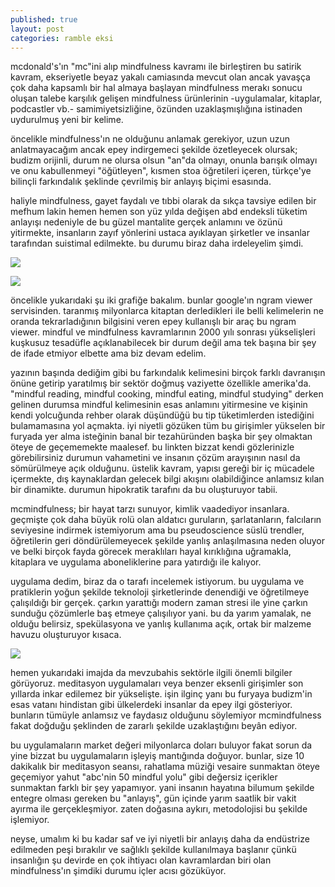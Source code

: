 ```yaml
---
published: true
layout: post
categories: ramble eksi
---
```

 mcdonald's'ın "mc"ini alıp mindfulness kavramı ile birleştiren bu satirik kavram, ekseriyetle beyaz yakalı camiasında mevcut olan ancak yavaşça çok daha kapsamlı bir hal almaya başlayan mindfulness merakı sonucu oluşan talebe karşılık gelişen mindfulness ürünlerinin -uygulamalar, kitaplar, podcastler vb.- samimiyetsizliğine, özünden uzaklaşmışlığına istinaden uydurulmuş yeni bir kelime.

öncelikle mindfulness'ın ne olduğunu anlamak gerekiyor, uzun uzun anlatmayacağım ancak epey indirgemeci şekilde özetleyecek olursak; budizm orijinli, durum ne olursa olsun "an"da olmayı, onunla barışık olmayı ve onu kabullenmeyi "öğütleyen", kısmen stoa öğretileri içeren, türkçe'ye bilinçli farkındalık şeklinde çevrilmiş bir anlayış biçimi esasında.

haliyle mindfulness, gayet faydalı ve tıbbi olarak da sıkça tavsiye edilen bir mefhum lakin hemen hemen son yüz yılda değişen abd endeksli tüketim anlayışı nedeniyle de bu güzel mantalite gerçek anlamını ve özünü yitirmekte, insanların zayıf yönlerini ustaca ayıklayan şirketler ve insanlar tarafından suistimal edilmekte. bu durumu biraz daha irdeleyelim şimdi.

![]({{site.baseurl}}/images/mcmindfulness1.png) 

![]({{site.baseurl}}/images/mcmindfulness2.png)

öncelikle yukarıdaki şu iki grafiğe bakalım. bunlar google'ın ngram viewer servisinden. taranmış milyonlarca kitaptan derledikleri ile belli kelimelerin ne oranda tekrarladığının bilgisini veren epey kullanışlı bir araç bu ngram viewer. mindful ve mindfulness kavramlarının 2000 yılı sonrası yükselişleri kuşkusuz tesadüfle açıklanabilecek bir durum değil ama tek başına bir şey de ifade etmiyor elbette ama biz devam edelim.

yazının başında dediğim gibi bu farkındalık kelimesini birçok farklı davranışın önüne getirip yaratılmış bir sektör doğmuş vaziyette özellikle amerika'da. "mindful reading, mindful cooking, mindful eating, mindful studying" derken gelinen durumsa mindful kelimesinin esas anlamını yitirmesine ve kişinin kendi yolcuğunda rehber olarak düşündüğü bu tip tüketimlerden istediğini bulamamasına yol açmakta. iyi niyetli gözüken tüm bu girişimler yükselen bir furyada yer alma isteğinin banal bir tezahüründen başka bir şey olmaktan öteye de geçememekte maalesef. bu linkten bizzat kendi gözlerinizle görebilirsiniz durumun vahametini ve insanın çözüm arayışının nasıl da sömürülmeye açık olduğunu. üstelik kavram, yapısı gereği bir iç mücadele içermekte, dış kaynaklardan gelecek bilgi akışını olabildiğince anlamsız kılan bir dinamikte. durumun hipokratik tarafını da bu oluşturuyor tabii.

mcmindfulness; bir hayat tarzı sunuyor, kimlik vaadediyor insanlara. geçmişte çok daha büyük rolü olan aldatıcı guruların, şarlatanların, falcıların seviyesine indirmek istemiyorum ama bu pseudoscience süslü trendler, öğretilerin geri döndürülemeyecek şekilde yanlış anlaşılmasına neden oluyor ve belki birçok fayda görecek meraklıları hayal kırıklığına uğramakla, kitaplara ve uygulama aboneliklerine para yatırdığı ile kalıyor.

uygulama dedim, biraz da o tarafı incelemek istiyorum. bu uygulama ve pratiklerin yoğun şekilde teknoloji şirketlerinde denendiği ve öğretilmeye çalışıldığı bir gerçek. çarkın yarattığı modern zaman stresi ile yine çarkın sunduğu çözümlerle baş etmeye çalışılıyor yani. bu da yarım yamalak, ne olduğu belirsiz, spekülasyona ve yanlış kullanıma açık, ortak bir malzeme havuzu oluşturuyor kısaca.

![](https://www.factmr.com/images/reports/mindfulness-meditation-application-market-snapshot.jpg)

hemen yukarıdaki imajda da mevzubahis sektörle ilgili önemli bilgiler görüyoruz. meditasyon uygulamaları veya benzer eksenli girişimler son yıllarda inkar edilemez bir yükselişte. işin ilginç yanı bu furyaya budizm'in esas vatanı hindistan gibi ülkelerdeki insanlar da epey ilgi gösteriyor. bunların tümüyle anlamsız ve faydasız olduğunu söylemiyor mcmindfulness fakat doğduğu şeklinden de zararlı şekilde uzaklaştığını beyân ediyor.

bu uygulamaların market değeri milyonlarca doları buluyor fakat sorun da yine bizzat bu uygulamaların işleyiş mantığında doğuyor. bunlar, size 10 dakikalık bir meditasyon seansı, rahatlama müziği vesaire sunmaktan öteye geçemiyor yahut "abc'nin 50 mindful yolu" gibi değersiz içerikler sunmaktan farklı bir şey yapamıyor. yani insanın hayatına bilumum şekilde entegre olması gereken bu "anlayış", gün içinde yarım saatlik bir vakit ayırma ile gerçekleşmiyor. zaten doğasına aykırı, metodolojisi bu şekilde işlemiyor.

neyse, umalım ki bu kadar saf ve iyi niyetli bir anlayış daha da endüstrize edilmeden peşi bırakılır ve sağlıklı şekilde kullanılmaya başlanır çünkü insanlığın şu devirde en çok ihtiyacı olan kavramlardan biri olan mindfulness'ın şimdiki durumu içler acısı gözüküyor.
